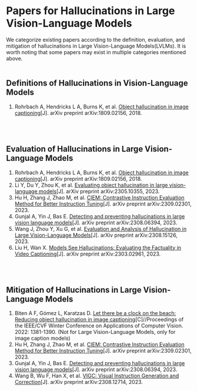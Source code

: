 # Papers for Hallucinations in Large Vision-Language Models
We categorize existing papers according to the definition, evaluation, and mitigation of hallucinations in Large Vision-Language Models(LVLMs). It is worth noting that some papers may exist in multiple categories mentioned above.
<br></br>

## Definitions of Hallucinations in Vision-Language Models
1. Rohrbach A, Hendricks L A, Burns K, et al. [Object hallucination in image captioning](https://arxiv.org/abs/1809.02156)[J]. arXiv preprint arXiv:1809.02156, 2018.

<br></br>

## Evaluation of Hallucinations in Large Vision-Language Models
1. Rohrbach A, Hendricks L A, Burns K, et al. [Object hallucination in image captioning](https://arxiv.org/abs/1809.02156)[J]. arXiv preprint arXiv:1809.02156, 2018.
2. Li Y, Du Y, Zhou K, et al. [Evaluating object hallucination in large vision-language models](https://arxiv.org/abs/2305.10355)[J]. arXiv preprint arXiv:2305.10355, 2023.
3. Hu H, Zhang J, Zhao M, et al. [CIEM: Contrastive Instruction Evaluation Method for Better Instruction Tuning](https://arxiv.org/abs/2309.02301)[J]. arXiv preprint arXiv:2309.02301, 2023.
4. Gunjal A, Yin J, Bas E. [Detecting and preventing hallucinations in large vision language models](https://arxiv.org/abs/2308.06394)[J]. arXiv preprint arXiv:2308.06394, 2023.
5. Wang J, Zhou Y, Xu G, et al. [Evaluation and Analysis of Hallucination in Large Vision-Language Models](https://arxiv.org/abs/2308.15126)[J]. arXiv preprint arXiv:2308.15126, 2023.
6. Liu H, Wan X. [Models See Hallucinations: Evaluating the Factuality in Video Captioning](https://arxiv.org/abs/2303.02961)[J]. arXiv preprint arXiv:2303.02961, 2023.

<br></br>

## Mitigation of Hallucinations in Large Vision-Language Models
1. Biten A F, Gómez L, Karatzas D. [Let there be a clock on the beach: Reducing object hallucination in image captioning](http://openaccess.thecvf.com/content/WACV2022/html/Biten_Let_There_Be_a_Clock_on_the_Beach_Reducing_Object_WACV_2022_paper.html)[C]//Proceedings of the IEEE/CVF Winter Conference on Applications of Computer Vision. 2022: 1381-1390. (Not for Large Vision-Language Models, only for image caption models)
2. Hu H, Zhang J, Zhao M, et al. [CIEM: Contrastive Instruction Evaluation Method for Better Instruction Tuning](https://arxiv.org/abs/2309.02301)[J]. arXiv preprint arXiv:2309.02301, 2023.
3. Gunjal A, Yin J, Bas E. [Detecting and preventing hallucinations in large vision language models](https://arxiv.org/abs/2308.06394)[J]. arXiv preprint arXiv:2308.06394, 2023.
4. Wang B, Wu F, Han X, et al. [VIGC: Visual Instruction Generation and Correction](https://arxiv.org/abs/2308.12714)[J]. arXiv preprint arXiv:2308.12714, 2023.

